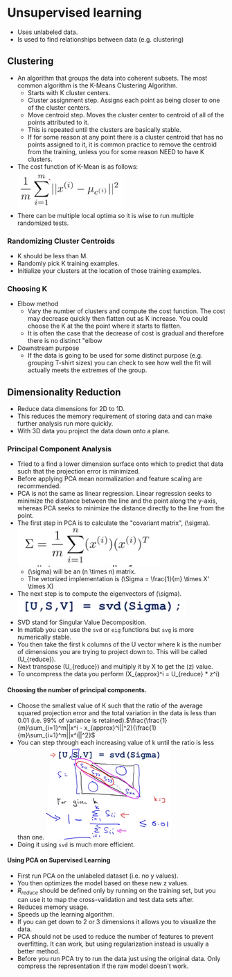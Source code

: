 # Unsupervised learning
- Uses unlabeled data.
- Is used to find relationships between data (e.g. clustering)
## Clustering
- An algorithm that groups the data into coherent subsets.
The most common algorithm is the K-Means Clustering Algorithm.
  - Starts with K cluster centers.
  - Cluster assignment step. Assigns each point as being closer to one of the cluster centers.
  - Move centroid step. Moves the cluster center to centroid of all of the points attributed to it.
  - This is repeated until the clusters are basically stable.
  - If for some reason at any point there is a cluster centroid that has no points assigned to it, it is common practice to remove the centroid from the training, unless you for some reason NEED to have K clusters.
- The cost function of K-Mean is as follows:
![](assets/week_8_notes-3da21.png)
- There can be multiple local optima so it is wise to run multiple randomized tests.

### Randomizing Cluster Centroids
- K should be less than M.
- Randomly pick K training examples.
- Initialize your clusters at the location of those training examples.


### Choosing K
- Elbow method
  - Vary the number of clusters and compute the cost function. The cost may decrease quickly then flatten out as K increase. You could choose the K at the the point where it starts to flatten.
  - It is often the case that the decrease of cost is gradual and therefore there is no distinct "elbow
- Downstream purpose
  - If the data is going to be used for some distinct purpose (e.g. grouping T-shirt sizes) you can check to see how well the fit will actually meets the extremes of the group.

## Dimensionality Reduction
- Reduce data dimensions for 2D to 1D.
- This reduces the memory requirement of storing data and can make further analysis run more quickly.
- With 3D data you project the data down onto a plane.
### Principal Component Analysis
- Tried to a find a lower dimension surface onto which to predict that data such that the projection error is minimized.
- Before applying PCA mean normalization and feature scaling are recommended.
- PCA is not the same as linear regression. Linear regression seeks to minimize the distance between the line and the point along the y-axis, whereas PCA seeks to minimize the distance directly to the line from the point.
- The first step in PCA is to calculate the "covariant matrix", \(\sigma\).
![](assets/week_8_notes-18c1b.png)
  - \(\sigma\) will be an \(n \times n\) matrix.
  - The vetorized implementation is \(\Sigma = \frac{1}{m} \times X' \times X\)
- The next step is to compute the eigenvectors of \(\sigma\).
![](assets/week_8_notes-3aada.png)
- SVD stand for Singular Value Decomposition.
- In matlab you can use the `svd` or `eig` functions but `svg` is more numerically stable.
- You then take the first k columns of the U vector where k is the number of dimensions you are trying to project down to. This will be called \(U_{reduce}\).
- Next transpose \(U_{reduce}\) and multiply it by X to get the \(z\) value.
- To uncompress the data you perform \(X_{approx}^i = U_{reduce} * z^i\)

#### Choosing the number of principal components.
- Choose the smallest value of K such that the ratio of the average squared projection error and the total variation in the data is less than 0.01 (i.e. 99% of variance is retained).$\frac{\frac{1}{m}\sum_{i=1}^m||x^i - x_{approx}^i||^2}{\frac{1}{m}\sum_{i=1}^m||x^i||^2}$
- You can step through each increasing value of k until the ratio is less than one.
![](assets/week_8_notes-1f314.png)
- Doing it using `svd` is much more efficient.

#### Using PCA on Supervised Learning
- First run PCA on the unlabeled dataset (i.e. no y values).
- You then optimizes the model based on these new z values.
- $R_{reduce}$ should be defined only by running on the training set, but you can use it to map the cross-validation and test data sets after.
- Reduces memory usage.
- Speeds up the learning algorithm.
- If you can get down to 2 or 3 dimensions it allows you to visualize the data.
- PCA should not be used to reduce the number of features to prevent overfitting. It can work, but using regularization instead is usually a better method.
- Before you run PCA try to run the data just using the original data. Only compress the representation if the raw model doesn't work.
